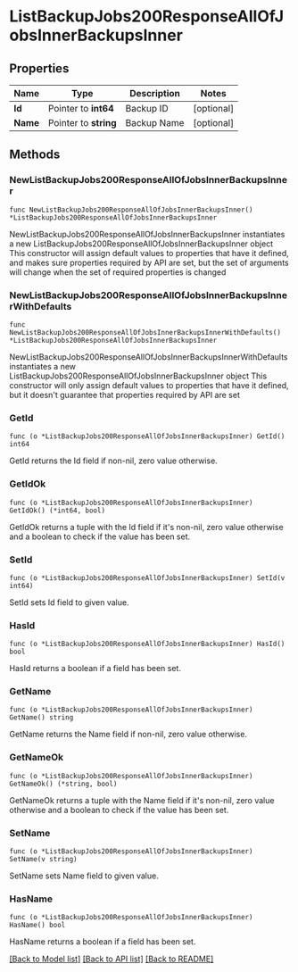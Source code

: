 # ListBackupJobs200ResponseAllOfJobsInnerBackupsInner

## Properties

Name | Type | Description | Notes
------------ | ------------- | ------------- | -------------
**Id** | Pointer to **int64** | Backup ID | [optional] 
**Name** | Pointer to **string** | Backup Name | [optional] 

## Methods

### NewListBackupJobs200ResponseAllOfJobsInnerBackupsInner

`func NewListBackupJobs200ResponseAllOfJobsInnerBackupsInner() *ListBackupJobs200ResponseAllOfJobsInnerBackupsInner`

NewListBackupJobs200ResponseAllOfJobsInnerBackupsInner instantiates a new ListBackupJobs200ResponseAllOfJobsInnerBackupsInner object
This constructor will assign default values to properties that have it defined,
and makes sure properties required by API are set, but the set of arguments
will change when the set of required properties is changed

### NewListBackupJobs200ResponseAllOfJobsInnerBackupsInnerWithDefaults

`func NewListBackupJobs200ResponseAllOfJobsInnerBackupsInnerWithDefaults() *ListBackupJobs200ResponseAllOfJobsInnerBackupsInner`

NewListBackupJobs200ResponseAllOfJobsInnerBackupsInnerWithDefaults instantiates a new ListBackupJobs200ResponseAllOfJobsInnerBackupsInner object
This constructor will only assign default values to properties that have it defined,
but it doesn't guarantee that properties required by API are set

### GetId

`func (o *ListBackupJobs200ResponseAllOfJobsInnerBackupsInner) GetId() int64`

GetId returns the Id field if non-nil, zero value otherwise.

### GetIdOk

`func (o *ListBackupJobs200ResponseAllOfJobsInnerBackupsInner) GetIdOk() (*int64, bool)`

GetIdOk returns a tuple with the Id field if it's non-nil, zero value otherwise
and a boolean to check if the value has been set.

### SetId

`func (o *ListBackupJobs200ResponseAllOfJobsInnerBackupsInner) SetId(v int64)`

SetId sets Id field to given value.

### HasId

`func (o *ListBackupJobs200ResponseAllOfJobsInnerBackupsInner) HasId() bool`

HasId returns a boolean if a field has been set.

### GetName

`func (o *ListBackupJobs200ResponseAllOfJobsInnerBackupsInner) GetName() string`

GetName returns the Name field if non-nil, zero value otherwise.

### GetNameOk

`func (o *ListBackupJobs200ResponseAllOfJobsInnerBackupsInner) GetNameOk() (*string, bool)`

GetNameOk returns a tuple with the Name field if it's non-nil, zero value otherwise
and a boolean to check if the value has been set.

### SetName

`func (o *ListBackupJobs200ResponseAllOfJobsInnerBackupsInner) SetName(v string)`

SetName sets Name field to given value.

### HasName

`func (o *ListBackupJobs200ResponseAllOfJobsInnerBackupsInner) HasName() bool`

HasName returns a boolean if a field has been set.


[[Back to Model list]](../README.md#documentation-for-models) [[Back to API list]](../README.md#documentation-for-api-endpoints) [[Back to README]](../README.md)


